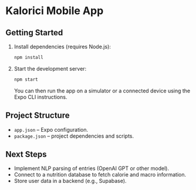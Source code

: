 # Kalorici Mobile App


## Getting Started

1. Install dependencies (requires Node.js):
   ```bash
   npm install
   ```
2. Start the development server:
   ```bash
   npm start
   ```
   You can then run the app on a simulator or a connected device using the Expo CLI instructions.

## Project Structure

- `app.json` – Expo configuration.
- `package.json` – project dependencies and scripts.

## Next Steps

- Implement NLP parsing of entries (OpenAI GPT or other model).
- Connect to a nutrition database to fetch calorie and macro information.
- Store user data in a backend (e.g., Supabase).
